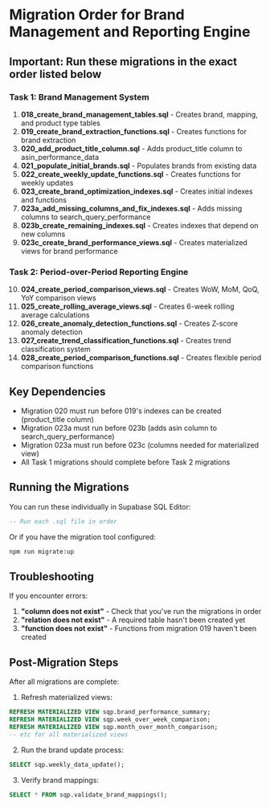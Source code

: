 # Migration Order for Brand Management and Reporting Engine

## Important: Run these migrations in the exact order listed below

### Task 1: Brand Management System
1. **018_create_brand_management_tables.sql** - Creates brand, mapping, and product type tables
2. **019_create_brand_extraction_functions.sql** - Creates functions for brand extraction
3. **020_add_product_title_column.sql** - Adds product_title column to asin_performance_data
4. **021_populate_initial_brands.sql** - Populates brands from existing data
5. **022_create_weekly_update_functions.sql** - Creates functions for weekly updates
6. **023_create_brand_optimization_indexes.sql** - Creates initial indexes and functions
7. **023a_add_missing_columns_and_fix_indexes.sql** - Adds missing columns to search_query_performance
8. **023b_create_remaining_indexes.sql** - Creates indexes that depend on new columns
9. **023c_create_brand_performance_views.sql** - Creates materialized views for brand performance

### Task 2: Period-over-Period Reporting Engine  
10. **024_create_period_comparison_views.sql** - Creates WoW, MoM, QoQ, YoY comparison views
11. **025_create_rolling_average_views.sql** - Creates 6-week rolling average calculations
12. **026_create_anomaly_detection_functions.sql** - Creates Z-score anomaly detection
13. **027_create_trend_classification_functions.sql** - Creates trend classification system
14. **028_create_period_comparison_functions.sql** - Creates flexible period comparison functions

## Key Dependencies

- Migration 020 must run before 019's indexes can be created (product_title column)
- Migration 023a must run before 023b (adds asin column to search_query_performance)
- Migration 023a must run before 023c (columns needed for materialized view)
- All Task 1 migrations should complete before Task 2 migrations

## Running the Migrations

You can run these individually in Supabase SQL Editor:
```sql
-- Run each .sql file in order
```

Or if you have the migration tool configured:
```bash
npm run migrate:up
```

## Troubleshooting

If you encounter errors:

1. **"column does not exist"** - Check that you've run the migrations in order
2. **"relation does not exist"** - A required table hasn't been created yet
3. **"function does not exist"** - Functions from migration 019 haven't been created

## Post-Migration Steps

After all migrations are complete:

1. Refresh materialized views:
```sql
REFRESH MATERIALIZED VIEW sqp.brand_performance_summary;
REFRESH MATERIALIZED VIEW sqp.week_over_week_comparison;
REFRESH MATERIALIZED VIEW sqp.month_over_month_comparison;
-- etc for all materialized views
```

2. Run the brand update process:
```sql
SELECT sqp.weekly_data_update();
```

3. Verify brand mappings:
```sql
SELECT * FROM sqp.validate_brand_mappings();
```